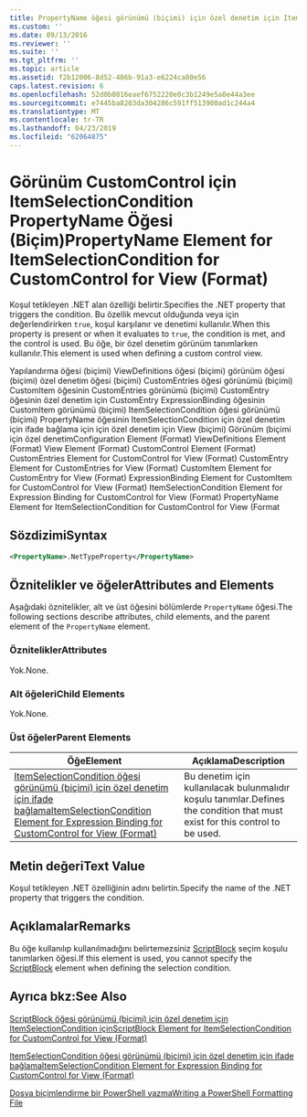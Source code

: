```yaml
---
title: PropertyName öğesi görünümü (biçimi) için özel denetim için ItemSelectionCondition için | Microsoft Docs
ms.custom: ''
ms.date: 09/13/2016
ms.reviewer: ''
ms.suite: ''
ms.tgt_pltfrm: ''
ms.topic: article
ms.assetid: f2b12006-8d52-486b-91a3-e6224ca80e56
caps.latest.revision: 6
ms.openlocfilehash: 52d0b0816eaef6752220e0c3b1249e5a0e44a3ee
ms.sourcegitcommit: e7445ba8203da304286c591ff513900ad1c244a4
ms.translationtype: MT
ms.contentlocale: tr-TR
ms.lasthandoff: 04/23/2019
ms.locfileid: "62064875"
---
```

# <a name="propertyname-element-for-itemselectioncondition-for-customcontrol-for-view-format"></a><span data-ttu-id="aa425-102">Görünüm CustomControl için ItemSelectionCondition PropertyName Öğesi (Biçim)</span><span class="sxs-lookup"><span data-stu-id="aa425-102">PropertyName Element for ItemSelectionCondition for CustomControl for View (Format)</span></span>

<span data-ttu-id="aa425-103">Koşul tetikleyen .NET alan özelliği belirtir.</span><span class="sxs-lookup"><span data-stu-id="aa425-103">Specifies the .NET property that triggers the condition.</span></span> <span data-ttu-id="aa425-104">Bu özellik mevcut olduğunda veya için değerlendirirken `true`, koşul karşılanır ve denetimi kullanılır.</span><span class="sxs-lookup"><span data-stu-id="aa425-104">When this property is present or when it evaluates to `true`, the condition is met, and the control is used.</span></span> <span data-ttu-id="aa425-105">Bu öğe, bir özel denetim görünüm tanımlarken kullanılır.</span><span class="sxs-lookup"><span data-stu-id="aa425-105">This element is used when defining a custom control view.</span></span>

<span data-ttu-id="aa425-106">Yapılandırma öğesi (biçimi) ViewDefinitions öğesi (biçimi) görünüm öğesi (biçimi) özel denetim öğesi (biçimi) CustomEntries öğesi görünümü (biçimi) CustomItem öğesinin CustomEntries görünümü (biçimi) CustomEntry öğesinin özel denetim için CustomEntry ExpressionBinding öğesinin CustomItem görünümü (biçimi) ItemSelectionCondition öğesi görünümü (biçimi) PropertyName öğesinin ItemSelectionCondition için özel denetim için ifade bağlama için için özel denetim için View (biçimi) Görünüm (biçimi için özel denetim</span><span class="sxs-lookup"><span data-stu-id="aa425-106">Configuration Element (Format) ViewDefinitions Element (Format) View Element (Format) CustomControl Element (Format) CustomEntries Element for CustomControl for View (Format) CustomEntry Element for CustomEntries for View (Format) CustomItem Element for CustomEntry for View (Format) ExpressionBinding Element for CustomItem for CustomControl for View (Format) ItemSelectionCondition Element for Expression Binding for CustomControl for View (Format) PropertyName Element for ItemSelectionCondition for CustomControl for View (Format</span></span>

## <a name="syntax"></a><span data-ttu-id="aa425-107">Sözdizimi</span><span class="sxs-lookup"><span data-stu-id="aa425-107">Syntax</span></span>

```xml
<PropertyName>.NetTypeProperty</PropertyName>
```

## <a name="attributes-and-elements"></a><span data-ttu-id="aa425-108">Öznitelikler ve öğeler</span><span class="sxs-lookup"><span data-stu-id="aa425-108">Attributes and Elements</span></span>

<span data-ttu-id="aa425-109">Aşağıdaki öznitelikler, alt ve üst öğesini bölümlerde `PropertyName` öğesi.</span><span class="sxs-lookup"><span data-stu-id="aa425-109">The following sections describe attributes, child elements, and the parent element of the `PropertyName` element.</span></span>

### <a name="attributes"></a><span data-ttu-id="aa425-110">Öznitelikler</span><span class="sxs-lookup"><span data-stu-id="aa425-110">Attributes</span></span>

<span data-ttu-id="aa425-111">Yok.</span><span class="sxs-lookup"><span data-stu-id="aa425-111">None.</span></span>

### <a name="child-elements"></a><span data-ttu-id="aa425-112">Alt öğeleri</span><span class="sxs-lookup"><span data-stu-id="aa425-112">Child Elements</span></span>

<span data-ttu-id="aa425-113">Yok.</span><span class="sxs-lookup"><span data-stu-id="aa425-113">None.</span></span>

### <a name="parent-elements"></a><span data-ttu-id="aa425-114">Üst öğeler</span><span class="sxs-lookup"><span data-stu-id="aa425-114">Parent Elements</span></span>

|<span data-ttu-id="aa425-115">Öğe</span><span class="sxs-lookup"><span data-stu-id="aa425-115">Element</span></span>|<span data-ttu-id="aa425-116">Açıklama</span><span class="sxs-lookup"><span data-stu-id="aa425-116">Description</span></span>|
|-------------|-----------------|
|[<span data-ttu-id="aa425-117">ItemSelectionCondition öğesi görünümü (biçimi) için özel denetim için ifade bağlama</span><span class="sxs-lookup"><span data-stu-id="aa425-117">ItemSelectionCondition Element for Expression Binding for CustomControl for View (Format)</span></span>](./itemselectioncondition-element-for-expressionbinding-for-customcontrol-format.md)|<span data-ttu-id="aa425-118">Bu denetim için kullanılacak bulunmalıdır koşulu tanımlar.</span><span class="sxs-lookup"><span data-stu-id="aa425-118">Defines the condition that must exist for this control to be used.</span></span>|

## <a name="text-value"></a><span data-ttu-id="aa425-119">Metin değeri</span><span class="sxs-lookup"><span data-stu-id="aa425-119">Text Value</span></span>

<span data-ttu-id="aa425-120">Koşul tetikleyen .NET özelliğinin adını belirtin.</span><span class="sxs-lookup"><span data-stu-id="aa425-120">Specify the name of the .NET property that triggers the condition.</span></span>

## <a name="remarks"></a><span data-ttu-id="aa425-121">Açıklamalar</span><span class="sxs-lookup"><span data-stu-id="aa425-121">Remarks</span></span>

<span data-ttu-id="aa425-122">Bu öğe kullanılıp kullanılmadığını belirtemezsiniz [ScriptBlock](./scriptblock-element-for-itemselectioncondition-for-customcontrol-for-view-format.md) seçim koşulu tanımlarken öğesi.</span><span class="sxs-lookup"><span data-stu-id="aa425-122">If this element is used, you cannot specify the [ScriptBlock](./scriptblock-element-for-itemselectioncondition-for-customcontrol-for-view-format.md) element when defining the selection condition.</span></span>

## <a name="see-also"></a><span data-ttu-id="aa425-123">Ayrıca bkz:</span><span class="sxs-lookup"><span data-stu-id="aa425-123">See Also</span></span>

[<span data-ttu-id="aa425-124">ScriptBlock öğesi görünümü (biçimi) için özel denetim için ItemSelectionCondition için</span><span class="sxs-lookup"><span data-stu-id="aa425-124">ScriptBlock Element for ItemSelectionCondition for CustomControl for View (Format)</span></span>](./scriptblock-element-for-itemselectioncondition-for-customcontrol-for-view-format.md)

[<span data-ttu-id="aa425-125">ItemSelectionCondition öğesi görünümü (biçimi) için özel denetim için ifade bağlama</span><span class="sxs-lookup"><span data-stu-id="aa425-125">ItemSelectionCondition Element for Expression Binding for CustomControl for View (Format)</span></span>](./itemselectioncondition-element-for-expressionbinding-for-customcontrol-format.md)

[<span data-ttu-id="aa425-126">Dosya biçimlendirme bir PowerShell yazma</span><span class="sxs-lookup"><span data-stu-id="aa425-126">Writing a PowerShell Formatting File</span></span>](./writing-a-powershell-formatting-file.md)

